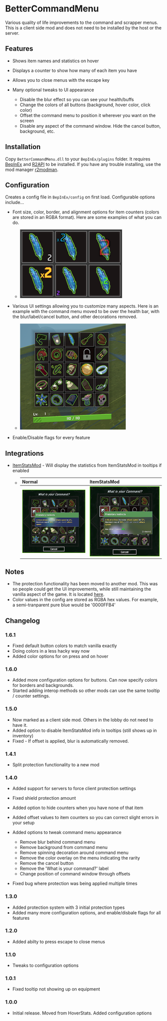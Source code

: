 # BetterCommandMenu
Various quality of life improvements to the command and scrapper menus. This is a client side mod and does not need to be installed by the host or the server.
## Features
- Shows item names and statistics on hover
- Displays a counter to show how many of each item you have
- Allows you to close menus with the escape key
- Many optional tweaks to UI appearance

    - Disable the blur effect so you can see your health/buffs
    - Change the colors of all buttons (background, hover color, click color)
    - Offset the command menu to position it wherever you want on the screen
    - Disable any aspect of the command window. Hide the cancel button, background, etc.

## Installation
Copy `BetterCommandMenu.dll` to your `BepInEx/plugins` folder. It requires [BepInEx](https://thunderstore.io/package/bbepis/BepInExPack/) and [R2API](https://thunderstore.io/package/tristanmcpherson/R2API/) to be installed. If you have any trouble installing, use the mod manager [r2modman](https://thunderstore.io/package/ebkr/r2modman/).

## Configuration
Creates a config file in `BepInEx/config` on first load. Configurable options include...

- Font size, color, border, and alignment options for item counters (colors are stored in an RGBA format). Here are some examples of what you can do.

    - ![font examples](ReadmeResources/IconGrid.png)

- Various UI settings allowing you to customize many aspects. Here is an example with the command menu moved to be over the health bar, with the blur/label/cancel button, and other decorations removed.

    - ![customized menu](ReadmeResources/CommandMenuAboveHealth-small.png)

- Enable/Disable flags for every feature

## Integrations
-  [ItemStatsMod](https://thunderstore.io/package/ontrigger/ItemStatsMod/) - Will display the statistics from ItemStatsMod in tooltips if enabled

    - |Normal|ItemStatsMod|
      |------|------------|
      |![normal tooltips](ReadmeResources/NormalTooltip-small.png)|![itemstatsmod](ReadmeResources/ItemStatsTooltip-small.png)|

## Notes
- The protection functionality has been moved to another mod. This was so people could get the UI improvements, while still maintaining the vanilla aspect of the game. It is located [here](https://thunderstore.io/package/mries92/SafeMenus/).
- Color values in the config are stored as RGBA hex values. For example, a semi-tranparent pure blue would be '0000FFB4'
## Changelog
### 1.6.1
- Fixed default button colors to match vanilla exactly
- Doing colors in a less hacky way now
- Added color options for on press and on hover
### 1.6.0
- Added more configuration options for buttons. Can now specify colors for borders and backgrounds.
- Started adding interop methods so other mods can use the same tooltip / counter settings.
### 1.5.0
- Now marked as a client side mod. Others in the lobby do not need to have it.
- Added option to disable ItemStatsMod info in tooltips (still shows up in inventory)
- Fixed - If offset is applied, blur is automatically removed.
### 1.4.1
- Split protection functionality to a new mod
### 1.4.0
- Added support for servers to force client protection settings
- Fixed shield protection amount
- Added option to hide counters when you have none of that item
- Added offset values to item counters so you can correct slight errors in your setup
- Added options to tweak command menu appearance

    - Remove blur behind command menu
    - Remove background from command menu
    - Remove spinning decoration around command menu
    - Remove the color overlay on the menu indicating the rarity
    - Remove the cancel button
    - Remove the 'What is your command?' label
    - Change position of command window through offsets

- Fixed bug where protection was being applied multiple times

### 1.3.0
- Added protection system with 3 initial protection types
- Added many more configuration options, and enable/disbale flags for all features
### 1.2.0
- Added abilty to press escape to close menus
### 1.1.0
- Tweaks to configuration options
### 1.0.1
- Fixed tooltip not showing up on equipment
### 1.0.0
- Initial release. Moved from HoverStats. Added configuration options